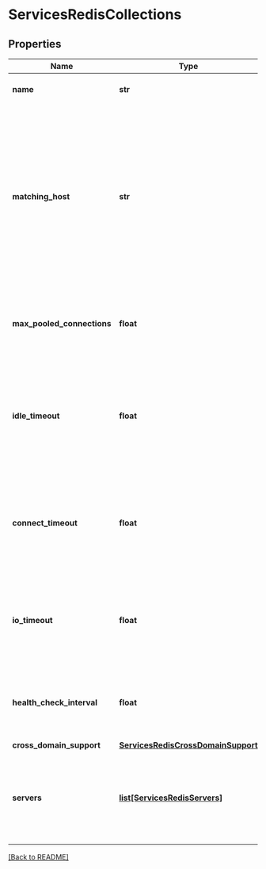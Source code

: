# ServicesRedisCollections


## Properties

Name | Type | Description | Notes
------------ | ------------- | ------------- | -------------
**name** | **str** | The name of the redis collection.  | [optional] 
**matching_host** | **str** | Any specific hosts (obtained from the Host header of the HTTP request) for which this collection should be used. This entry is only applicable to Redis collections being used  for storing session data.  | [optional] 
**max_pooled_connections** | **float** | The maximum number of pooled connections to a Redis server.  | [optional] [default to 50]
**idle_timeout** | **float** | The maximum number of seconds a pooled connection can remain idle before the connection is closed.  | [optional] [default to 10]
**connect_timeout** | **float** | The maximum number of seconds to wait for a connection to be established with a Redis server.  | [optional] [default to 2]
**io_timeout** | **float** | The maximum number of seconds to wait for a valid response from a Redis server.  | [optional] [default to 30]
**health_check_interval** | **float** | The interval (in seconds) between health check requests sent to the Redis server.  | [optional] [default to 10]
**cross_domain_support** | [**ServicesRedisCrossDomainSupport**](ServicesRedisCrossDomainSupport.md) |  | [optional] 
**servers** | [**list[ServicesRedisServers]**](ServicesRedisServers.md) | Used to define the configuration for the individual Redis servers within the collection.  | [optional] 

[[Back to README]](../README.md)



